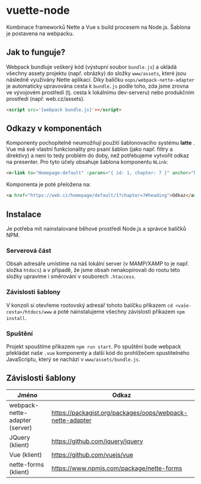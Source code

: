 # vuette-node
Kombinace frameworků Nette a Vue s build procesem na Node.js. Šablona je postavena na webpacku.


## Jak to funguje?
Webpack bundluje veškerý kód (výstupní soubor `bundle.js`) a ukládá všechny assety projektu (např. obrázky) do složky `www/assets`, které jsou následně využívány Nette aplikací. Díky balíčku `oops/webpack-nette-adapter` je automaticky upravována cesta k `bundle.js` podle toho, zda jsme zrovna ve vývojovém prostředí (tj. cesta k lokálnímu dev-serveru) nebo produkčním prostředí (např. web.cz/assets).

```html
<script src='{webpack bundle.js}'></script>
```

## Odkazy v komponentách

Komponenty pochopitelně neumožňují použití šablonovacího systému **latte** . Vue má své vlastní funkcionality pro psaní šablon (jako např. filtry a direktivy) a není to tedy problém do doby, než potřebujeme vytvořit odkaz na presenter. Pro tyto účely obsahuje šablona komponentu `NLink`:

```html
<n-link to="Homepage:default" :params="{ id: 1, chapter: 7 }" anchor="heading">Odkaz</n-link>
```

Komponenta je poté přeložena na:

```html
<a href="https://web.cz/homepage/default/1?chapter=7#heading">Odkaz</a>
```

## Instalace
Je potřeba mít nainstalované běhové prostředí Node.js a správce balíčků NPM.

### Serverová část
Obsah adresáře umístíme na náš lokální server (v MAMP/XAMP to je např. složka `htdocs`) a v případě, že jsme obsah nenakopírovali do rootu této složky upravíme i směrování v souborech `.htaccess`. 

### Závislosti šablony
V konzoli si otevřeme rootovský adresář tohoto balíčku příkazem `cd <vaše-cesta>/htdocs/www` a poté nainstalujeme všechny závislosti příkazem `npm install`. 

### Spuštění
Projekt spouštíme příkazem `npm run start`. Po spuštění bude webpack překládat naše `.vue` komponenty a další kód do prohlížečem spustitelného JavaScriptu, který se nachází v `www/assets/bundle.js`. 

## Závislosti šablony

| Jméno         | Odkaz         |
| ------------- |-------------|
| webpack-nette-adapter (server)      | https://packagist.org/packages/oops/webpack-nette-adapter |
| JQuery (klient)        | https://github.com/jquery/jquery |
| Vue (klient)      | https://github.com/vuejs/vue |
| nette-forms (klient) |https://www.npmjs.com/package/nette-forms | 
